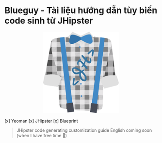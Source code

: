 # Blueguy - Tài liệu hướng dẫn tùy biến code sinh từ JHipster

<p style="text-align:center;">
<img width="250" src="https://raw.githubusercontent.com/bonniss/blueguy/main/static/logo.png">
</img>
</p>

[x] Yeoman
[x] JHipster
[x] Blueprint

> JHipster code generating customization guide
> English coming soon (when I have free time 🥸)

